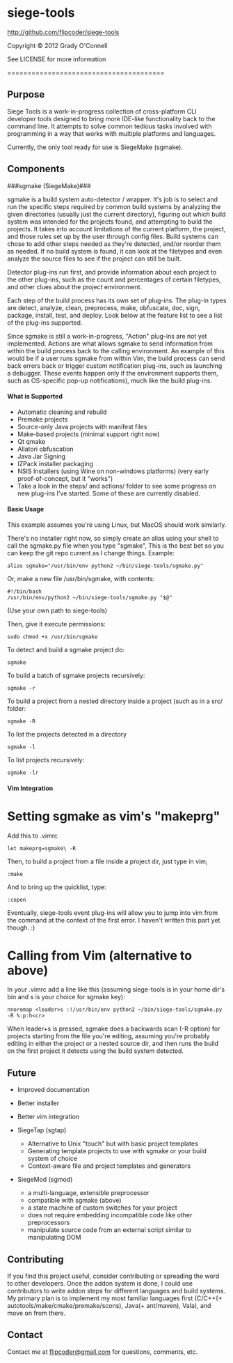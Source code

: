 # siege-tools #
http://github.com/flipcoder/siege-tools

Copyright &copy; 2012 Grady O'Connell

See LICENSE for more information

=======================================

## Purpose ##
Siege Tools is a work-in-progress collection of cross-platform CLI developer tools designed to bring more IDE-like functionality back to the command line.
It attempts to solve common tedious tasks involved with programming in a way that works with multiple platforms and languages.

Currently, the only tool ready for use is SiegeMake (sgmake).

## Components ##

###sgmake (SiegeMake)###

sgmake is a build system auto-detector / wrapper.  It's job is to select and run the specific steps required by common build systems by analyzing the given directories (usually just the current directory), figuring out which build system was intended for the projects found, and attempting to build the projects.  It takes into account limitations of the current platform, the project, and those rules set up by the user through config files.  Build systems can chose to add other steps needed as they're detected, and/or reorder them as needed.  If no build system is found, it can look at the filetypes and even analyze the source files to see if the project can still be built.

Detector plug-ins run first, and provide information about each project to the other plug-ins, such as the count and percentages of certain filetypes, and other clues about the project environment.

Each step of the build process has its own set of plug-ins.  The plug-in types are detect, analyze, clean, preprocess, make, obfuscate, doc, sign, package, install, test, and deploy.
Look below at the feature list to see a list of the plug-ins supported.

Since sgmake is still a work-in-progress, "Action" plug-ins are not yet implemented.  Actions are what allows sgmake to send information from within the build process back to the calling environment.
An example of this would be if a user runs sgmake from within Vim, the build process can send back errors back or trigger custom notification plug-ins, such as launching a debugger.  These events happen only if the environment supports them, such as OS-specific pop-up notifications), much like the build plug-ins.

#### What is Supported ####

- Automatic cleaning and rebuild
- Premake projects
- Source-only Java projects with manifest files
- Make-based projects (minimal support right now)
- Qt qmake
- Allatori obfuscation
- Java Jar Signing
- IZPack installer packaging
- NSIS Installers (using Wine on non-windows platforms) (very early proof-of-concept, but it "works")
- Take a look in the steps/ and actions/ folder to see some progress on new plug-ins I've started.  Some of these are currently disabled.

#### Basic Usage ####

This example assumes you're using Linux, but MacOS should work similarly.

There's no installer right now, so simply create an alias using your shell to call the sgmake.py file when you type "sgmake",
This is the best bet so you can keep the git repo current as I change things.
Example:

    alias sgmake="/usr/bin/env python2 ~/bin/siege-tools/sgmake.py"

Or, make a new file /usr/bin/sgmake, with contents:

    #!/bin/bash
    /usr/bin/env/python2 ~/bin/siege-tools/sgmake.py "$@"

(Use your own path to siege-tools)

Then, give it execute permissions:

    sudo chmod +x /usr/bin/sgmake

To detect and build a sgmake project do:

    sgmake

To build a batch of sgmake projects recursively:

    sgmake -r

To build a project from a nested directory inside a project (such as in a src/ folder:

    sgmake -R

To list the projects detected in a directory

    sgmake -l

To list projects recursively:

    sgmake -lr

#### Vim Integration ####

# Setting sgmake as vim's "makeprg"

Add this to .vimrc

    let makeprg=sgmake\ -R

Then, to build a project from a file inside a project dir, just type in vim;

    :make

And to bring up the quicklist, type:

    :copen

Eventually, siege-tools event plug-ins will allow you to jump into vim from the
command at the context of the first error.  I haven't written this part yet though. :)

# Calling from Vim (alternative to above)

In your .vimrc add a line like this (assuming siege-tools is in your home dir's bin and <leader>s is your choice for sgmake key):

    nnoremap <leader>s :!/usr/bin/env python2 ~/bin/siege-tools/sgmake.py -R %:p:h<cr>

When leader+s is pressed, sgmake does a backwards scan (-R option) for projects starting from the file you're editing, assuming you're probably editing in either the project or a nested source dir, and then runs the build on the first project it detects using the build system detected.

## Future ##

- Improved documentation
- Better installer
- Better vim integration

- SiegeTap (sgtap)
    - Alternative to Unix "touch" but with basic project templates
    - Generating template projects to use with sgmake or your build system of choice
    - Context-aware file and project templates and generators

- SiegeMod (sgmod)
    - a multi-language, extensible preprocessor
    - compatible with sgmake (above)
    - a state machine of custom switches for your project
    - does not require embedding incompatible code like other preprocessors
    - manipulate source code from an external script similar to manipulating DOM

## Contributing ##
If you find this project useful, consider contributing or spreading the word to other developers.
Once the addon system is done, I could use contributors to write addon steps for different languages and build systems.
My primary plan is to implement my most familiar languages first (C/C++(+ autotools/make/cmake/premake/scons), Java(+ ant/maven), Vala), and move on from there.

## Contact ##
Contact me at flipcoder@gmail.com for questions, comments, etc.


